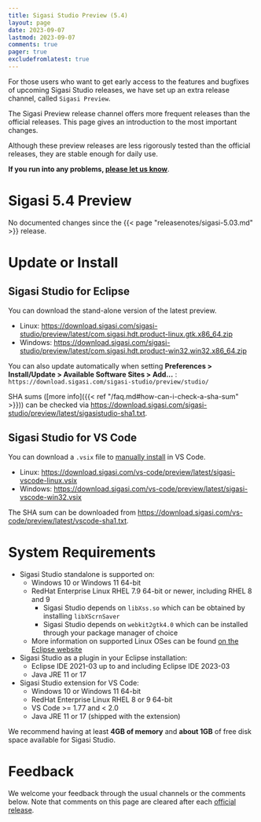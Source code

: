 ```yaml
---
title: Sigasi Studio Preview (5.4)
layout: page
date: 2023-09-07
lastmod: 2023-09-07
comments: true
pager: true
excludefromlatest: true
---
```


For those users who want to get early access to the features and bugfixes of upcoming Sigasi Studio releases, we have set up an extra release channel, called `Sigasi Preview`.

The Sigasi Preview release channel offers more frequent releases than the official releases. This page gives an introduction to the most important changes.

Although these preview releases are less rigorously tested than the official releases, they are stable enough for daily use.

**If you run into any problems, [please let us know](https://www.sigasi.com/support/)**.

# Sigasi 5.4 Preview

No documented changes since the {{< page "releasenotes/sigasi-5.03.md" >}} release.

# Update or Install

## Sigasi Studio for Eclipse

You can download the stand-alone version of the latest preview.

* Linux: <https://download.sigasi.com/sigasi-studio/preview/latest/com.sigasi.hdt.product-linux.gtk.x86_64.zip>
* Windows: <https://download.sigasi.com/sigasi-studio/preview/latest/com.sigasi.hdt.product-win32.win32.x86_64.zip>

You can also update automatically when setting **Preferences > Install/Update > Available Software Sites > Add...** :
`https://download.sigasi.com/sigasi-studio/preview/studio/`

SHA sums ([more info]({{< ref "/faq.md#how-can-i-check-a-sha-sum" >}})) can be checked via <https://download.sigasi.com/sigasi-studio/preview/latest/sigasistudio-sha1.txt>.

## Sigasi Studio for VS Code

You can download a `.vsix` file to [manually install](https://code.visualstudio.com/docs/editor/extension-marketplace#_install-from-a-vsix) in VS Code.

* Linux: <https://download.sigasi.com/vs-code/preview/latest/sigasi-vscode-linux.vsix>
* Windows: <https://download.sigasi.com/vs-code/preview/latest/sigasi-vscode-win32.vsix>

The SHA sum can be downloaded from <https://download.sigasi.com/vs-code/preview/latest/vscode-sha1.txt>.

# System Requirements

- Sigasi Studio standalone is supported on:
  - Windows 10 or Windows 11 64-bit
  - RedHat Enterprise Linux RHEL 7.9 64-bit or newer, including RHEL 8 and 9
    - Sigasi Studio depends on `libXss.so` which can be obtained by installing `libXScrnSaver`
    - Sigasi Studio depends on `webkit2gtk4.0` which can be installed through your package manager of choice
  - More information on supported Linux OSes can be found [on the Eclipse website](https://www.eclipse.org/projects/project-plan.php?planurl=http://www.eclipse.org/eclipse/development/plans/eclipse_project_plan_4_19.xml#target_environments)
- Sigasi Studio as a plugin in your Eclipse installation:
  - Eclipse IDE 2021-03 up to and including Eclipse IDE 2023-03
  - Java JRE 11 or 17
- Sigasi Studio extension for VS Code:
  - Windows 10 or Windows 11 64-bit
  - RedHat Enterprise Linux RHEL 8 or 9 64-bit
  - VS Code >= 1.77 and < 2.0
  - Java JRE 11 or 17 (shipped with the extension)

We recommend having at least **4GB of memory** and **about 1GB** of free disk space available for Sigasi Studio.

# Feedback

We welcome your feedback through the usual channels or the comments below. Note that comments on this page are cleared after each [official release](/releasenotes).
